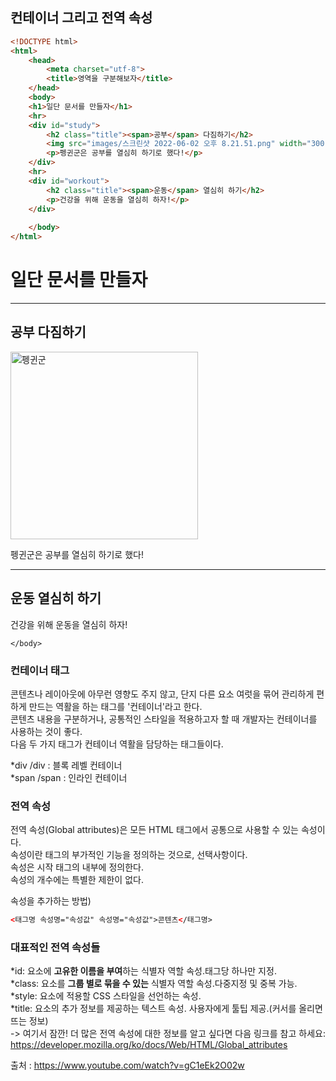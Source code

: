 ## 컨테이너 그리고 전역 속성

``` HTML
<!DOCTYPE html>
<html>
    <head>
        <meta charset="utf-8">
        <title>영역을 구분해보자</title>
    </head>
    <body>
    <h1>일단 문서를 만들자</h1>
    <hr>
    <div id="study">        
        <h2 class="title"><span>공부</span> 다짐하기</h2>
        <img src="images/스크린샷 2022-06-02 오후 8.21.51.png" width="300" title="펭귄의 다짐!" alt="펭귄군" />
        <p>펭귄군은 공부를 열심히 하기로 했다!</p>
    </div>
    <hr>
    <div id="workout">
        <h2 class="title"><span>운동</span> 열심히 하기</h2>
        <p>건강을 위해 운동을 열심히 하자!</p>
    </div>
   
    </body>
</html>
```
<!DOCTYPE html>
<html>
    <head>
        <meta charset="utf-8">
        <title>영역을 구분해보자</title>
    </head>
    <body>
    <h1>일단 문서를 만들자</h1>
    <hr>
    <div id="study">        
        <h2 class="title"><span>공부</span> 다짐하기</h2>
        <img src="images/스크린샷 2022-06-02 오후 8.21.51.png" width="300" title="펭귄의 다짐!" alt="펭귄군" />
        <p>펭귄군은 공부를 열심히 하기로 했다!</p>
    </div>
    <hr>
    <div id="workout">
        <h2 class="title"><span>운동</span> 열심히 하기</h2>
        <p>건강을 위해 운동을 열심히 하자!</p>
    </div>
   
    </body>
</html>


### 컨테이너 태그
콘텐츠나 레이아웃에 아무런 영향도 주지 않고, 단지 다른 요소 여럿을 묶어 관리하게 편하게 만드는 역활을 하는 태그를 '컨테이너'라고 한다.  
콘텐츠 내용을 구분하거나, 공통적인 스타일을 적용하고자 할 때 개발자는 컨테이너를 사용하는 것이 좋다.  
다음 두 가지 태그가 컨테이너 역활을 담당하는 태그들이다.

*div /div : 블록 레벨 컨테이너  
*span /span : 인라인 컨테이너

### 전역 속성
전역 속성(Global attributes)은 모든 HTML 태그에서 공통으로 사용할 수 있는 속성이다.  
속성이란 태그의 부가적인 기능을 정의하는 것으로, 선택사항이다.  
속성은 시작 태그의 내부에 정의한다.  
속성의 개수에는 특별한 제한이 없다.

속성을 추가하는 방법)

``` HTML
<태그명 속성명="속성값" 속성명="속성값">콘텐츠</태그명>
```

### 대표적인 전역 속성들
*id: 요소에 **고유한 이름을 부여**하는 식별자 역할 속성.태그당 하나만 지정.   
*class: 요소를 **그룹 별로 묶을 수 있는** 식별자 역할 속성.다중지정 및 중복 가능.   
*style: 요소에 적용할 CSS 스타일을 선언하는 속성.  
*title: 요소의 추가 정보를 제공하는 텍스트 속성. 사용자에게 툴팁 제공.(커서를 올리면 뜨는 정보)  
 -> 여기서 잠깐! 더 많은 전역 속성에 대한 정보를 알고 싶다면 다음 링크를 참고 하세요:
https://developer.mozilla.org/ko/docs/Web/HTML/Global_attributes

출처 : https://www.youtube.com/watch?v=gC1eEk2O02w